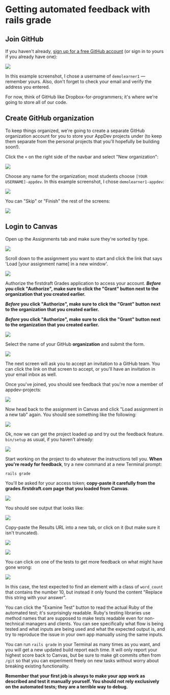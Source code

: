 # Getting automated feedback with rails grade

## Join GitHub

If you haven't already, [sign up for a free GitHub account](https://github.com/join) \(or sign in to yours if you already have one\):

![](/assets/join-github.png)

In this example screenshot, I chose a username of `demolearner1` — remember yours. Also, don't forget to check your email and verify the address you entered.

For now, think of GitHub like Dropbox-for-programmers; it's where we're going to store all of our code.

## Create GitHub organization

To keep things organized, we're going to create a separate GitHub organization account for you to store your AppDev projects under \(to keep them separate from the personal projects that you'll hopefully be building soon!\).

Click the `+` on the right side of the navbar and select "New organization":

![](/assets/new-organization.png)

Choose any name for the organization; most students choose `[YOUR USERNAME]-appdev`. In this example screenshot, I chose `demolearner1-appdev`:

![](/assets/org-name.png)

You can "Skip" or "Finish" the rest of the screens:

![](/assets/finish-org.png)

## Login to Canvas

Open up the Assignments tab and make sure they're sorted by type.

![](/assets/login-canvas.png)

Scroll down to the assignment you want to start and click the link that says 'Load [your assignment name] in a new window'.

![](/assets/load-assignment.png)

Authorize the firstdraft Grades application to access your account. **_Before_ you click "Authorize", make sure to click the "Grant" button next to the organization that you created earlier.**

**_Before_ you click "Authorize", make sure to click the "Grant" button next to the organization that you created earlier.**

**_Before_ you click "Authorize", make sure to click the "Grant" button next to the organization that you created earlier.**

![](/assets/authorize-first-draft.png)

Select the name of your GitHub **organization** and submit the form.

![](/assets/add-github-org-name.png)

The next screen will ask you to accept an invitation to a GitHub team. You can click the link on that screen to accept, or you'll have an invitation in your email inbox as well.

Once you've joined, you should see feedback that you're now a member of appdev-projects:

![](/assets/github-joined-org-feedback.png)

Now head back to the assignment in Canvas and click "Load assignment in a new tab" again. You should see something like the following:

![](/assets/grade-setup-instructions.png)

Ok, now we can get the project loaded up and try out the feedback feature. `bin/setup` as usual, if you haven't already:

![](/assets/bin-setup.png)

Start working on the project to do whatever the instructions tell you. **When you're ready for feedback**, try a new command at a new Terminal prompt:

```
rails grade
```

You'll be asked for your access token; **copy-paste it carefully from the grades.firstdraft.com page that you loaded from Canvas**.

![](/assets/rails-grade.png)

You should see output that looks like:

![](/assets/rails-grade-feedback.png)

Copy-paste the Results URL into a new tab, or click on it (but make sure it isn't truncated).

![](/assets/rails-grade-click-url.png)

![](/assets/rails-grade-results.png)

You can click on one of the tests to get more feedback on what might have gone wrong:

![](/assets/rails-grade-results-details.png)

In this case, the test expected to find an element with a class of `word_count` that contains the number 10, but instead it only found the content "Replace this string with your answer". 

You can click the "Examine Test" button to read the actual Ruby of the automated test; it's surprisingly readable. Ruby's testing libraries use method names that are supposed to make tests readable even for non-technical managers and clients. You can see specifically what flow is being tested and what inputs are being used and what the expected output is, and try to reproduce the issue in your own app manually using the same inputs.

You can run `rails grade` in your Terminal as many times as you want, and you will get a new updated build report each time. It will only report your highest score back to Canvas, but be sure to make git commits often from `/git` so that you can experiment freely on new tasks without worry about breaking existing functionality.

**Remember that your first job is always to make your app work as described and test it manually yourself. You should not rely exclusively on the automated tests; they are a terrible way to debug.**
